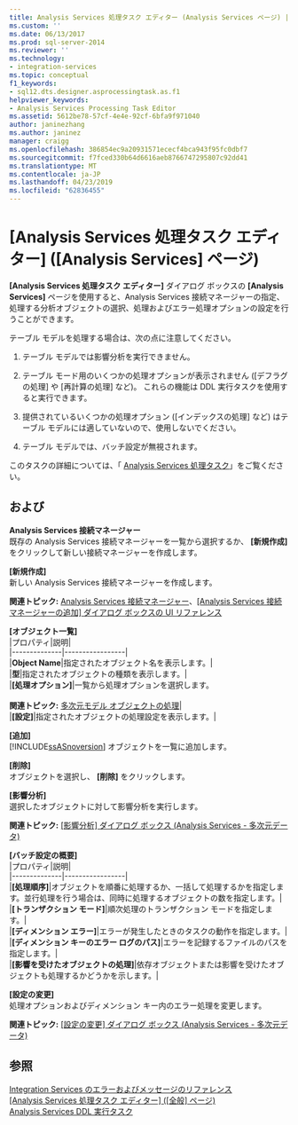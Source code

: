 ```yaml
---
title: Analysis Services 処理タスク エディター (Analysis Services ページ) |Microsoft Docs
ms.custom: ''
ms.date: 06/13/2017
ms.prod: sql-server-2014
ms.reviewer: ''
ms.technology:
- integration-services
ms.topic: conceptual
f1_keywords:
- sql12.dts.designer.asprocessingtask.as.f1
helpviewer_keywords:
- Analysis Services Processing Task Editor
ms.assetid: 5612be78-57cf-4e4e-92cf-6bfa9f971040
author: janinezhang
ms.author: janinez
manager: craigg
ms.openlocfilehash: 386854ec9a20931571ececf4bca943f95fc0dbf7
ms.sourcegitcommit: f7fced330b64d6616aeb8766747295807c92dd41
ms.translationtype: MT
ms.contentlocale: ja-JP
ms.lasthandoff: 04/23/2019
ms.locfileid: "62836455"
---
```

# <a name="analysis-services-processing-task-editor-analysis-services-page"></a>[Analysis Services 処理タスク エディター] ([Analysis Services] ページ)
  **[Analysis Services 処理タスク エディター]** ダイアログ ボックスの **[Analysis Services]** ページを使用すると、Analysis Services 接続マネージャーの指定、処理する分析オブジェクトの選択、処理およびエラー処理オプションの設定を行うことができます。  
  
 テーブル モデルを処理する場合は、次の点に注意してください。  
  
1.  テーブル モデルでは影響分析を実行できません。  
  
2.  テーブル モード用のいくつかの処理オプションが表示されません ([デフラグの処理] や [再計算の処理] など)。 これらの機能は DDL 実行タスクを使用すると実行できます。  
  
3.  提供されているいくつかの処理オプション ([インデックスの処理] など) はテーブル モデルには適していないので、使用しないでください。  
  
4.  テーブル モデルでは、バッチ設定が無視されます。  
  
 このタスクの詳細については、「 [Analysis Services 処理タスク](control-flow/analysis-services-processing-task.md)」をご覧ください。  
  
## <a name="options"></a>および  
 **Analysis Services 接続マネージャー**  
 既存の Analysis Services 接続マネージャーを一覧から選択するか、 **[新規作成]** をクリックして新しい接続マネージャーを作成します。  
  
 **[新規作成]**  
 新しい Analysis Services 接続マネージャーを作成します。  
  
 **関連トピック:** [Analysis Services 接続マネージャー](connection-manager/analysis-services-connection-manager.md)、[[Analysis Services 接続マネージャーの追加] ダイアログ ボックスの UI リファレンス](connection-manager/add-analysis-services-connection-manager-dialog-box-ui-reference.md)  
  
 **[オブジェクト一覧]**  
 |プロパティ|説明|  
|--------------|-----------------|  
|**Object Name**|指定されたオブジェクト名を表示します。|  
|**型**|指定されたオブジェクトの種類を表示します。|  
|**[処理オプション]**|一覧から処理オプションを選択します。<br /><br /> **関連トピック:** [多次元モデル オブジェクトの処理](../analysis-services/multidimensional-models/processing-a-multidimensional-model-analysis-services.md)|  
|**[設定]**|指定されたオブジェクトの処理設定を表示します。|  
  
 **[追加]**  
 [!INCLUDE[ssASnoversion](../includes/ssasnoversion-md.md)] オブジェクトを一覧に追加します。  
  
 **[削除]**  
 オブジェクトを選択し、 **[削除]** をクリックします。  
  
 **[影響分析]**  
 選択したオブジェクトに対して影響分析を実行します。  
  
 **関連トピック:** [[影響分析] ダイアログ ボックス &#40;Analysis Services - 多次元データ&#41;](../../2014/analysis-services/impact-analysis-dialog-box-analysis-services-multidimensional-data.md)  
  
 **[バッチ設定の概要]**  
 |プロパティ|説明|  
|--------------|-----------------|  
|**[処理順序]**|オブジェクトを順番に処理するか、一括して処理するかを指定します。並行処理を行う場合は、同時に処理するオブジェクトの数を指定します。|  
|**[トランザクション モード]**|順次処理のトランザクション モードを指定します。|  
|**[ディメンション エラー]**|エラーが発生したときのタスクの動作を指定します。|  
|**[ディメンション キーのエラー ログのパス]**|エラーを記録するファイルのパスを指定します。|  
|**[影響を受けたオブジェクトの処理]**|依存オブジェクトまたは影響を受けたオブジェクトも処理するかどうかを示します。|  
  
 **[設定の変更]**  
 処理オプションおよびディメンション キー内のエラー処理を変更します。  
  
 **関連トピック:** [[設定の変更] ダイアログ ボックス &#40;Analysis Services - 多次元データ&#41;](../../2014/analysis-services/change-settings-dialog-box-analysis-services-multidimensional-data.md)  
  
## <a name="see-also"></a>参照  
 [Integration Services のエラーおよびメッセージのリファレンス](../../2014/integration-services/integration-services-error-and-message-reference.md)   
 [[Analysis Services 処理タスク エディター] ([全般] ページ)](general-page-of-integration-services-designers-options.md)   
 [Analysis Services DDL 実行タスク](control-flow/analysis-services-execute-ddl-task.md)  
  
  
